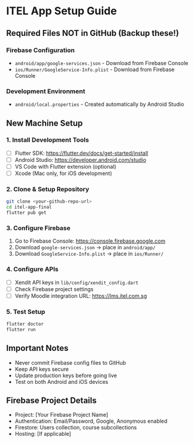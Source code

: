 # ITEL App Setup Guide

## Required Files NOT in GitHub (Backup these!)

### Firebase Configuration
- `android/app/google-services.json` - Download from Firebase Console
- `ios/Runner/GoogleService-Info.plist` - Download from Firebase Console

### Development Environment
- `android/local.properties` - Created automatically by Android Studio

## New Machine Setup

### 1. Install Development Tools
- [ ] Flutter SDK: https://flutter.dev/docs/get-started/install
- [ ] Android Studio: https://developer.android.com/studio  
- [ ] VS Code with Flutter extension (optional)
- [ ] Xcode (Mac only, for iOS development)

### 2. Clone & Setup Repository
```bash
git clone <your-github-repo-url>
cd itel-app-final
flutter pub get
```

### 3. Configure Firebase
1. Go to Firebase Console: https://console.firebase.google.com
2. Download `google-services.json` → place in `android/app/`
3. Download `GoogleService-Info.plist` → place in `ios/Runner/`

### 4. Configure APIs
- [ ] Xendit API keys in `lib/config/xendit_config.dart`
- [ ] Check Firebase project settings
- [ ] Verify Moodle integration URL: https://lms.itel.com.sg

### 5. Test Setup
```bash
flutter doctor
flutter run
```

## Important Notes
- Never commit Firebase config files to GitHub
- Keep API keys secure
- Update production keys before going live
- Test on both Android and iOS devices

## Firebase Project Details
- Project: [Your Firebase Project Name]
- Authentication: Email/Password, Google, Anonymous enabled
- Firestore: Users collection, course subcollections
- Hosting: [If applicable]